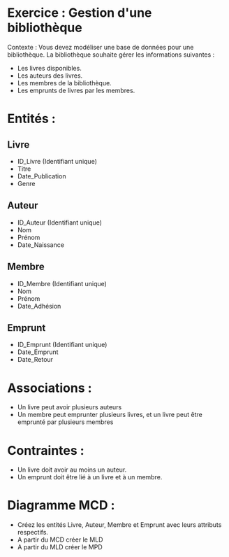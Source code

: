 # Exercice : Gestion d'une bibliothèque

Contexte : Vous devez modéliser une base de données pour une bibliothèque. La bibliothèque souhaite gérer les informations suivantes :

- Les livres disponibles.
- Les auteurs des livres.
- Les membres de la bibliothèque.
- Les emprunts de livres par les membres.

# Entités :

## Livre

- ID_Livre (Identifiant unique)
- Titre
- Date_Publication
- Genre

## Auteur

- ID_Auteur (Identifiant unique)
- Nom
- Prénom
- Date_Naissance

## Membre

- ID_Membre (Identifiant unique)
- Nom
- Prénom
- Date_Adhésion

## Emprunt

- ID_Emprunt (Identifiant unique)
- Date_Emprunt
- Date_Retour

# Associations :

- Un livre peut avoir plusieurs auteurs 
- Un membre peut emprunter plusieurs livres, et un livre peut être emprunté par plusieurs membres 

# Contraintes :

- Un livre doit avoir au moins un auteur.
- Un emprunt doit être lié à un livre et à un membre.

# Diagramme MCD :

- Créez les entités Livre, Auteur, Membre et Emprunt avec leurs attributs respectifs.
- A partir du MCD créer le MLD
- A partir du MLD créer le MPD 